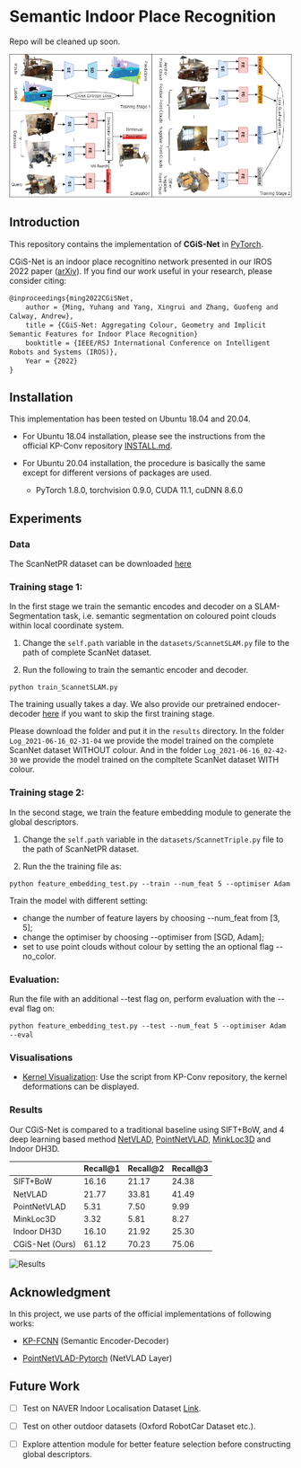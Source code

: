 # Semantic Indoor Place Recognition

Repo will be cleaned up soon.

![Overview](./doc/overview.png)

## Introduction

This repository contains the implementation of **CGiS-Net** in [PyTorch](https://pytorch.org/).
 
CGiS-Net is an indoor place recognitino network presented in our IROS 2022 paper ([arXiv](https://arxiv.org/abs/2202.02070)). If you find our work useful in your research, please consider citing:

```
@inproceedings{ming2022CGiSNet,
    author = {Ming, Yuhang and Yang, Xingrui and Zhang, Guofeng and Calway, Andrew},
    title = {CGiS-Net: Aggregating Colour, Geometry and Implicit Semantic Features for Indoor Place Recognition}
    booktitle = {IEEE/RSJ International Conference on Intelligent Robots and Systems (IROS)},
    Year = {2022}
}
```

## Installation

This implementation has been tested on Ubuntu 18.04 and 20.04. 

* For Ubuntu 18.04 installation, please see the instructions from the official KP-Conv repository [INSTALL.md](https://github.com/HuguesTHOMAS/KPConv-PyTorch/blob/master/INSTALL.md).

* For Ubuntu 20.04 installation, the procedure is basically the same except for different versions of packages are used.

    - PyTorch 1.8.0, torchvision 0.9.0, CUDA 11.1, cuDNN 8.6.0

## Experiments

### Data

The ScanNetPR dataset can be downloaded [here](link)

### Training stage 1:

In the first stage we train the semantic encodes and decoder on a SLAM-Segmentation task, i.e. semantic segmentation on coloured point clouds within local coordinate system.

1. Change the `self.path` variable in the `datasets/ScannetSLAM.py` file to the path of complete ScanNet dataset.

2. Run the following to train the semantic encoder and decoder.
```
python train_ScannetSLAM.py
```

The training usually takes a day. We also provide our pretrained endocer-decoder [here](https://drive.google.com/drive/folders/1ClyEa7fygBkKZ5oEH-DQQYykj8RJJ51p?usp=sharing) if you want to skip the first training stage.

Please download the folder and put it in the `results` directory. In the folder `Log_2021-06-16_02-31-04` we provide the model trained on the complete ScanNet dataset WITHOUT colour. And in the folder `Log_2021-06-16_02-42-30` we provide the model trained on the compltete ScanNet dataset WITH colour.

### Training stage 2:

In the second stage, we train the feature embedding module to generate the global descriptors.

1. Change the `self.path` variable in the `datasets/ScannetTriple.py` file to the path of ScanNetPR dataset.

2. Run the the training file as:
```
python feature_embedding_test.py --train --num_feat 5 --optimiser Adam
```
Train the model with different setting:
- change the number of feature layers by choosing --num_feat from [3, 5];
- change the optimiser by choosing --optimiser from [SGD, Adam];
- set to use point clouds without colour by setting the an optional flag --no_color.

### Evaluation:
Run the file with an additional --test flag on, perform evaluation with the --eval flag on:
```
python feature_embedding_test.py --test --num_feat 5 --optimiser Adam --eval
```

### Visualisations
* [Kernel Visualization](./doc/visualization_guide.md): Use the script from KP-Conv repository, the kernel deformations can be displayed.

### Results

Our CGiS-Net is compared to a traditional baseline using SIFT+BoW, and 4 deep learning based method [NetVLAD](https://github.com/Nanne/pytorch-NetVlad), [PointNetVLAD](https://github.com/cattaneod/PointNetVlad-Pytorch), [MinkLoc3D](https://github.com/jac99/MinkLoc3D) and Indoor DH3D.

|   |Recall@1|Recall@2|Recall@3|
|---|---|---|---|
| SIFT+BoW  | 16.16  | 21.17  | 24.38  |
| NetVLAD  | 21.77  | 33.81  | 41.49  |
| PointNetVLAD  | 5.31  | 7.50  | 9.99  |
| MinkLoc3D  | 3.32  | 5.81  | 8.27  |
| Indoor DH3D  | 16.10  | 21.92  | 25.30  |
| CGiS-Net (Ours)  | 61.12  | 70.23  | 75.06  |

![Results](./doc/results.png)


## Acknowledgment

In this project, we use parts of the official implementations of following works:

* <a href="https://github.com/HuguesTHOMAS/KPConv-PyTorch">KP-FCNN</a> (Semantic Encoder-Decoder)

* <a href="https://github.com/cattaneod/PointNetVlad-Pytorch">PointNetVLAD-Pytorch</a> (NetVLAD Layer)

## Future Work
- [ ] Test on NAVER Indoor Localisation Dataset [Link](https://europe.naverlabs.com/blog/first-of-a-kind-large-scale-localization-datasets-in-crowded-indoor-spaces/).

- [ ] Test on other outdoor datasets (Oxford RobotCar Dataset etc.).

- [ ] Explore attention module for better feature selection before constructing global descriptors.
